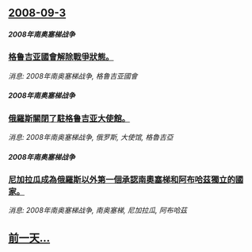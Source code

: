 ## [2008-09-3](/news/2008/09/3/index.md)

##### 2008年南奥塞梯战争
### [格鲁吉亚國會解除戰爭狀態。](/news/2008/09/3/格鲁吉亚國會解除戰爭狀態.md)
_消息: 2008年南奥塞梯战争, 格鲁吉亚國會_

##### 2008年南奥塞梯战争
### [俄羅斯關閉了駐格鲁吉亚大使館。](/news/2008/09/3/俄羅斯關閉了駐格鲁吉亚大使館.md)
_消息: 2008年南奥塞梯战争, 俄罗斯, 大使馆, 格魯吉亞_

##### 2008年南奥塞梯战争
### [尼加拉瓜成為俄羅斯以外第一個承認南奧塞梯和阿布哈茲獨立的國家。](/news/2008/09/3/尼加拉瓜成為俄羅斯以外第一個承認南奧塞梯和阿布哈茲獨立的國家.md)
_消息: 2008年南奥塞梯战争, 南奥塞梯, 尼加拉瓜, 阿布哈茲_

## [前一天...](/news/2008/09/2/index.md)

